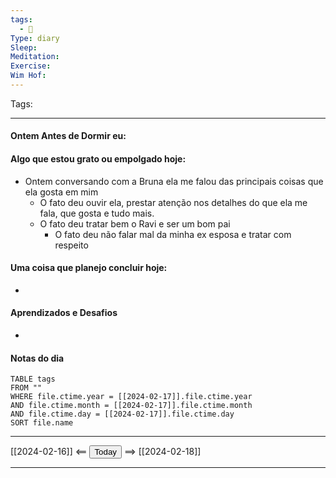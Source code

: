 ```yaml
---
tags:
  - 📝
Type: diary
Sleep: 
Meditation: 
Exercise: 
Wim Hof:
---
```


Tags:  

---
#### Ontem Antes de Dormir eu:

#### Algo que estou grato ou empolgado hoje:
- Ontem conversando com a Bruna ela me falou das principais coisas que ela gosta em mim
	- O fato deu ouvir ela, prestar atenção nos detalhes do que ela me fala, que gosta e tudo mais.
	- O fato deu tratar bem o Ravi e ser um bom pai
		- O fato deu não falar mal da minha ex esposa e tratar com respeito

#### Uma coisa que planejo concluir hoje:
- 

#### Aprendizados e Desafios
- 

#### Notas do dia
```dataview
TABLE tags
FROM ""
WHERE file.ctime.year = [[2024-02-17]].file.ctime.year
AND file.ctime.month = [[2024-02-17]].file.ctime.month
AND file.ctime.day = [[2024-02-17]].file.ctime.day
SORT file.name
```

---

[[2024-02-16]] <== <button class="date_button_today">Today</button> ==> [[2024-02-18]]

---



